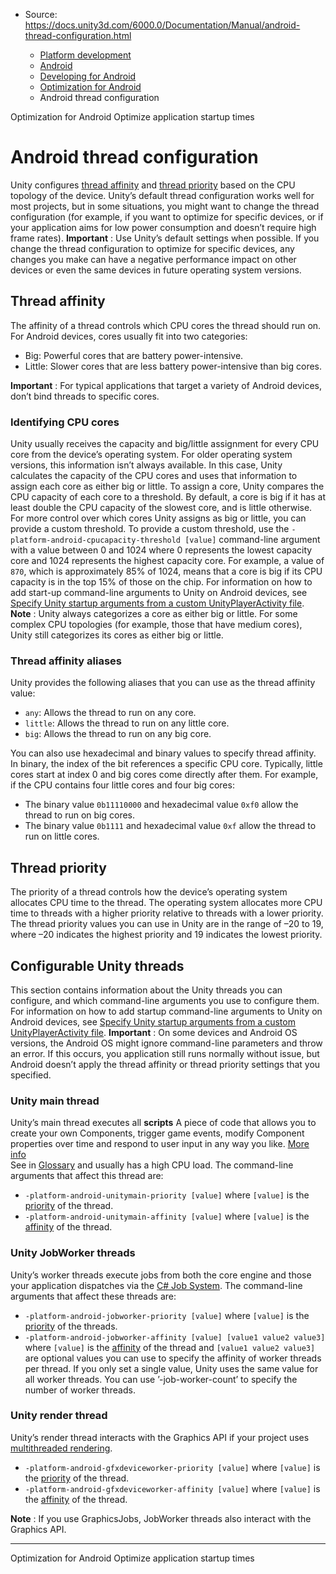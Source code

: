 * Source: https://docs.unity3d.com/6000.0/Documentation/Manual/android-thread-configuration.html

  * [Platform development ](https://docs.unity3d.com/6000.0/Documentation/Manual/PlatformSpecific.html)
  * [Android](https://docs.unity3d.com/6000.0/Documentation/Manual/android.html)
  * [Developing for Android](https://docs.unity3d.com/6000.0/Documentation/Manual/android-developing.html)
  * [Optimization for Android](https://docs.unity3d.com/6000.0/Documentation/Manual/android-optimization.html)
  * Android thread configuration


[](https://docs.unity3d.com/6000.0/Documentation/Manual/android-optimization.html)
Optimization for Android
[](https://docs.unity3d.com/6000.0/Documentation/Manual/android-optimize-application-startup.html)
Optimize application startup times
# Android thread configuration
Unity configures [thread affinity](https://docs.unity3d.com/6000.0/Documentation/Manual/android-thread-configuration.html#thread-affinity) and [thread priority](https://docs.unity3d.com/6000.0/Documentation/Manual/android-thread-configuration.html#thread-priority) based on the CPU topology of the device. Unity’s default thread configuration works well for most projects, but in some situations, you might want to change the thread configuration (for example, if you want to optimize for specific devices, or if your application aims for low power consumption and doesn’t require high frame rates).
**Important** : Use Unity’s default settings when possible. If you change the thread configuration to optimize for specific devices, any changes you make can have a negative performance impact on other devices or even the same devices in future operating system versions.
## Thread affinity
The affinity of a thread controls which CPU cores the thread should run on. For Android devices, cores usually fit into two categories:
  * Big: Powerful cores that are battery power-intensive.
  * Little: Slower cores that are less battery power-intensive than big cores.


**Important** : For typical applications that target a variety of Android devices, don’t bind threads to specific cores.
### Identifying CPU cores
Unity usually receives the capacity and big/little assignment for every CPU core from the device’s operating system. For older operating system versions, this information isn’t always available. In this case, Unity calculates the capacity of the CPU cores and uses that information to assign each core as either big or little. To assign a core, Unity compares the CPU capacity of each core to a threshold. By default, a core is big if it has at least double the CPU capacity of the slowest core, and is little otherwise.
For more control over which cores Unity assigns as big or little, you can provide a custom threshold. To provide a custom threshold, use the `-platform-android-cpucapacity-threshold [value]` command-line argument with a value between 0 and 1024 where 0 represents the lowest capacity core and 1024 represents the highest capacity core. For example, a value of `870`, which is approximately 85% of 1024, means that a core is big if its CPU capacity is in the top 15% of those on the chip. For information on how to add start-up command-line arguments to Unity on Android devices, see [Specify Unity startup arguments from a custom UnityPlayerActivity file](https://docs.unity3d.com/6000.0/Documentation/Manual/android-custom-activity-command-line.html).
**Note** : Unity always categorizes a core as either big or little. For some complex CPU topologies (for example, those that have medium cores), Unity still categorizes its cores as either big or little.
### Thread affinity aliases
Unity provides the following aliases that you can use as the thread affinity value:
  * `any`: Allows the thread to run on any core.
  * `little`: Allows the thread to run on any little core.
  * `big`: Allows the thread to run on any big core.


You can also use hexadecimal and binary values to specify thread affinity. In binary, the index of the bit references a specific CPU core. Typically, little cores start at index 0 and big cores come directly after them.
For example, if the CPU contains four little cores and four big cores:
  * The binary value `0b11110000` and hexadecimal value `0xf0` allow the thread to run on big cores.
  * The binary value `0b1111` and hexadecimal value `0xf` allow the thread to run on little cores.


## Thread priority
The priority of a thread controls how the device’s operating system allocates CPU time to the thread. The operating system allocates more CPU time to threads with a higher priority relative to threads with a lower priority. 
The thread priority values you can use in Unity are in the range of –20 to 19, where –20 indicates the highest priority and 19 indicates the lowest priority.
## Configurable Unity threads
This section contains information about the Unity threads you can configure, and which command-line arguments you use to configure them.
For information on how to add startup command-line arguments to Unity on Android devices, see [Specify Unity startup arguments from a custom UnityPlayerActivity file](https://docs.unity3d.com/6000.0/Documentation/Manual/android-custom-activity-command-line.html).
**Important** : On some devices and Android OS versions, the Android OS might ignore command-line parameters and throw an error. If this occurs, you application still runs normally without issue, but Android doesn’t apply the thread affinity or thread priority settings that you specified.
### Unity main thread
Unity’s main thread executes all **scripts** A piece of code that allows you to create your own Components, trigger game events, modify Component properties over time and respond to user input in any way you like. [More info](https://docs.unity3d.com/6000.0/Documentation/Manual/creating-scripts.html)  
See in [Glossary](https://docs.unity3d.com/6000.0/Documentation/Manual/Glossary.html#Scripts) and usually has a high CPU load. The command-line arguments that affect this thread are:
  * `-platform-android-unitymain-priority [value]` where `[value]` is the [priority](https://docs.unity3d.com/6000.0/Documentation/Manual/android-thread-configuration.html#thread-priority) of the thread.
  * `-platform-android-unitymain-affinity [value]` where `[value]` is the [affinity](https://docs.unity3d.com/6000.0/Documentation/Manual/android-thread-configuration.html#thread-affinity) of the thread.


### Unity JobWorker threads
Unity’s worker threads execute jobs from both the core engine and those your application dispatches via the [C# Job System](https://docs.unity3d.com/6000.0/Documentation/Manual/job-system.html). The command-line arguments that affect these threads are:
  * `-platform-android-jobworker-priority [value]` where `[value]` is the [priority](https://docs.unity3d.com/6000.0/Documentation/Manual/android-thread-configuration.html#thread-priority) of the threads.
  * `-platform-android-jobworker-affinity [value] [value1 value2 value3]` where `[value]` is the [affinity](https://docs.unity3d.com/6000.0/Documentation/Manual/android-thread-configuration.html#thread-affinity) of the thread and `[value1 value2 value3]` are optional values you can use to specify the affinity of worker threads per thread. If you only set a single value, Unity uses the same value for all worker threads. You can use ’-job-worker-count’ to specify the number of worker threads.


### Unity render thread
Unity’s render thread interacts with the Graphics API if your project uses [multithreaded rendering](https://docs.unity3d.com/6000.0/Documentation/ScriptReference/Rendering.RenderingThreadingMode.MultiThreaded.html).
  * `-platform-android-gfxdeviceworker-priority [value]` where `[value]` is the [priority](https://docs.unity3d.com/6000.0/Documentation/Manual/android-thread-configuration.html#thread-priority) of the thread.
  * `-platform-android-gfxdeviceworker-affinity [value]` where `[value]` is the [affinity](https://docs.unity3d.com/6000.0/Documentation/Manual/android-thread-configuration.html#thread-affinity) of the thread.


**Note** : If you use GraphicsJobs, JobWorker threads also interact with the Graphics API.
* * *
[](https://docs.unity3d.com/6000.0/Documentation/Manual/android-optimization.html)
Optimization for Android
[](https://docs.unity3d.com/6000.0/Documentation/Manual/android-optimize-application-startup.html)
Optimize application startup times
